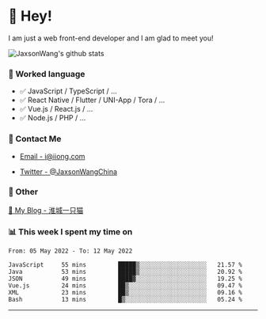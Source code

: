# 👋 Hey!

I am just a web front-end developer and I am glad to meet you!

![JaxsonWang's github stats](https://github-readme-stats.vercel.app/api?username=JaxsonWang&&show_icons=true&&title_color=1abc9c&&icon_color=1abc9c)


### 📝 Worked language

- ✅ JavaScript / TypeScript / ...
- ✅ React Native / Flutter / UNI-App / Tora / ...
- ✅ Vue.js / React.js / ...
- ✅ Node.js / PHP / ...

### 📮 Contact Me

- [Email - i@iiong.com](mailto:i@iiong.com)

- [Twitter - @JaxsonWangChina](https://twitter.com/JaxsonWangChina)

### 🤪 Other

[📌 My Blog - 淮城一只猫](https://iiong.com)

### 📊 This week I spent my time on

<!--START_SECTION:waka-->

```text
From: 05 May 2022 - To: 12 May 2022

JavaScript     55 mins         █████▒░░░░░░░░░░░░░░░░░░░   21.57 %
Java           53 mins         █████▒░░░░░░░░░░░░░░░░░░░   20.92 %
JSON           49 mins         ████▓░░░░░░░░░░░░░░░░░░░░   19.25 %
Vue.js         24 mins         ██▒░░░░░░░░░░░░░░░░░░░░░░   09.47 %
XML            23 mins         ██▒░░░░░░░░░░░░░░░░░░░░░░   09.16 %
Bash           13 mins         █▒░░░░░░░░░░░░░░░░░░░░░░░   05.24 %
```

<!--END_SECTION:waka-->

---

